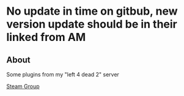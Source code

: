# No update in time on gitbub, new version update should be in their linked from AM
## About
Some plugins from my "left 4 dead 2" server

[Steam Group](http://steamcommunity.com/groups/AriaOnThePlanets)
